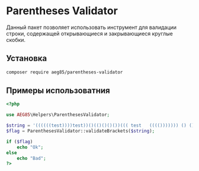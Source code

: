 Parentheses Validator
=

Данный пакет позволяет использовать инструмент для валидации строки,
содержащей открывающиеся и закрывающиеся круглые скобки.

Установка
-

```bash
composer require aeg85/parentheses-validator
```

**Примеры использоватния**
-

```php
<?php

use AEG85\Helpers\ParenthesesValidator;

$string = '((((((test))))test))()(()()()())((( test   (((())))))) () ()()';
$flag = ParenthesesValidator::validateBrackets($string);

if ($flag)
    echo "Ok";
else
    echo "Bad";
?>
```